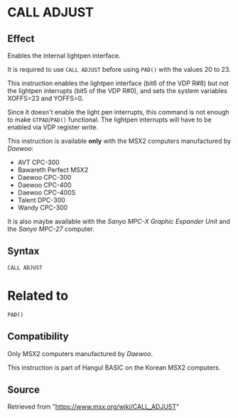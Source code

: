 # CALL ADJUST

## Effect

Enables the internal lightpen interface.

It is required to use `CALL ADJUST` before using `PAD()` with the values 20 to 23.

This instruction enables the lightpen interface (bit6 of the VDP R#8) but not the lightpen interrupts (bit5 of the VDP R#0), and sets the system variables XOFFS=23 and YOFFS=0.

Since it doesn't enable the light pen interrupts, this command is not enough to make `GTPAD`/`PAD()` functional. The lightpen interrupts will have to be enabled via VDP register write.

This instruction is available **only** with the MSX2 computers manufactured by _Daewoo_:
- AVT CPC-300
- Bawareth Perfect MSX2
- Daewoo CPC-300
- Daewoo CPC-400
- Daewoo CPC-400S
- Talent DPC-300
- Wandy CPC-300

It is also maybe available with the _Sanyo MPC-X Graphic Expander Unit_ and the _Sanyo MPC-27_ computer.

## Syntax

`CALL ADJUST`

# Related to

`PAD()`

## Compatibility

Only MSX2 computers manufactured by _Daewoo_.

This instruction is part of Hangul BASIC on the Korean MSX2 computers.

## Source

Retrieved from "https://www.msx.org/wiki/CALL_ADJUST"
